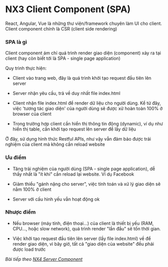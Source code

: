 # NX3 Client Component (SPA)

React, Angular, Vue là những thư viện/framework chuyên làm UI cho client. Client component chính là CSR (client side rendering)

### SPA là gì

Client component ám chỉ quá trình render giao diện (component) xảy ra tại client (hay còn biết tới là SPA - single page application)

Quy trình thực hiện:

- Client vào trang web, đây là quá trình khởi tạo request đầu tiên lên server

- Server nhận yêu cầu, trả về duy nhất file index.html

- Client nhận file index.html để render dữ liệu cho người dùng. Kể từ đây, việc 'tương tác giao diện' của người dùng sẽ được xử hoàn toàn 100% ở browser của client

- Trong trường hợp client cần hiển thị thông tin động (dynamic), ví dụ như hiển thị table, cần khởi tạo request lên server để lấy dữ liệu

Ở đây, sử dụng hình thức Restful APIs, như vậy vẫn đảm bảo được trải nghiệm của client mà không cần reload website

### Ưu điểm

- Tăng trải nghiệm của người dùng (SPA - single page application), dễ thấy nhất là "ít khi" cần reload lại website. Ví dụ Facebook

- Giảm thiểu "gánh nặng cho server", việc tính toán và xử lý giao diện sẽ nằm 100% ở client

- Server với cấu hình yếu vẫn hoạt động ok 

### Nhược điểm

- Nếu browser (máy tính, điện thoại...) của client là thiết bị yếu (RAM, CPU..., hoặc slow network), quá trình render "lần đầu" sẽ tốn thời gian.

- Việc khởi tạo request đầu tiên lên server (lầy file index.html) về để render giao diện, vì bây giờ, tất cả "giao diện của website" đều phải được load trước

*Bài tiếp theo [NX4 Server Component](/session/session_04_ssr.md)*